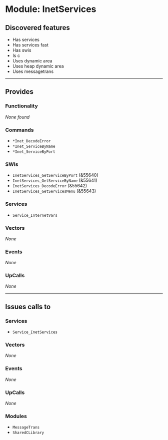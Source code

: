 # Module: InetServices

## Discovered features


* Has services
* Has services fast
* Has swis
* Is c
* Uses dynamic area
* Uses heap dynamic area
* Uses messagetrans

---

## Provides

### Functionality


*None found*

### Commands


* `*Inet_DecodeError`
* `*Inet_ServiceByName`
* `*Inet_ServiceByPort`


### SWIs


* `InetServices_GetServiceByPort` (&55640)
* `InetServices_GetServiceByName` (&55641)
* `InetServices_DecodeError` (&55642)
* `InetServices_GetServicesMenu` (&55643)


### Services


* `Service_InternetVars`


### Vectors


*None*


### Events


*None*


### UpCalls


*None*


---

## Issues calls to

### Services


* `Service_InetServices`


### Vectors


*None*


### Events


*None*


### UpCalls


*None*


### Modules


* `MessageTrans`
* `SharedCLibrary`


